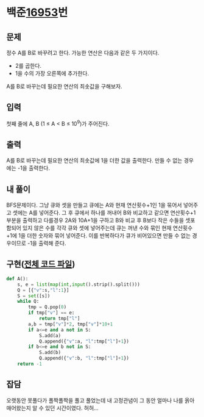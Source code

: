 # 백준[16953](https://www.acmicpc.net/problem/16953)번
## 문제
 정수 A를 B로 바꾸려고 한다. 가능한 연산은 다음과 같은 두 가지이다.

 * 2를 곱한다.
 * 1을 수의 가장 오른쪽에 추가한다. 

 A를 B로 바꾸는데 필요한 연산의 최솟값을 구해보자.


## 입력
 첫째 줄에 A, B (1 ≤ A < B ≤ 10<sup>9</sup>)가 주어진다.

## 출력
 A를 B로 바꾸는데 필요한 연산의 최솟값에 1을 더한 값을 출력한다. 만들 수 없는 경우에는 -1을 출력한다.

## 내 풀이
 BFS문제이다.
 그냥 큐와 셋을 만들고 큐에는 A와 현재 연산횟수+1인 1을 묶어서 넣어주고 셋에는 A를 넣어준다.
 그 후 큐에서 하나를 꺼내어 B와 비교하고 같으면 연산횟수+1부분을 출력하고 다를경우 2A와 10A+1을 구하고 B와 비교 후 B보다 작은 수들을 셋포함되어 있지 않은 수를 각각 큐와 셋에 넣어주는데 큐는 꺼낸 수와 묶인 현재 연산횟수+1에 1을 더한 숫자와 묶어 넣어준다.
 이를 반복하다가 큐가 비어있으면 만들 수 없는 경우이므로 -1을 출력해 준다.

## 구현([전체 코드 파일](/baekjoon/16953A->B/c.py))
``` python
def A():
	s, e = list(map(int,input().strip().split()))
	Q = [{"v":s,"l":1}]
	S = set([s])
	while Q:
		tmp = Q.pop(0)
		if tmp["v"] == e:
			return tmp["l"]
		a,b = tmp["v"]*2, tmp["v"]*10+1
		if a<=e and a not in S:
			S.add(a)
			Q.append({"v":a, "l":tmp["l"]+1})
		if b<=e and b not in S:
			S.add(b)
			Q.append({"v":b, "l":tmp["l"]+1})
	return -1
```

## 잡담
 오랫동안 못풀다가 폴짝폴짝을 풀고 풀었는데 내 고정관념이 그 동안 얼마나 나를 옭아매어왔는지 알 수 있던 시간이였다. 허허...